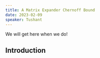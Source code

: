 ```yaml
---
title: A Matrix Expander Chernoff Bound 
date: 2023-02-09
speaker: Tushant
---
```


We will get here when we do!
## Introduction

